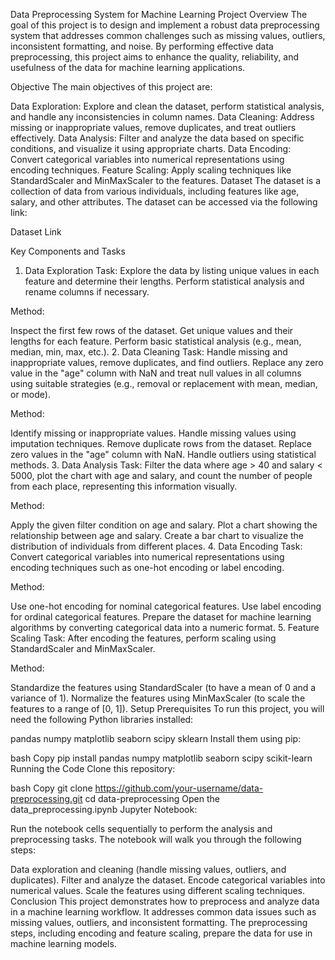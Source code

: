 Data Preprocessing System for Machine Learning
Project Overview
The goal of this project is to design and implement a robust data preprocessing system that addresses common challenges such as missing values, outliers, inconsistent formatting, and noise. By performing effective data preprocessing, this project aims to enhance the quality, reliability, and usefulness of the data for machine learning applications.

Objective
The main objectives of this project are:

Data Exploration: Explore and clean the dataset, perform statistical analysis, and handle any inconsistencies in column names.
Data Cleaning: Address missing or inappropriate values, remove duplicates, and treat outliers effectively.
Data Analysis: Filter and analyze the data based on specific conditions, and visualize it using appropriate charts.
Data Encoding: Convert categorical variables into numerical representations using encoding techniques.
Feature Scaling: Apply scaling techniques like StandardScaler and MinMaxScaler to the features.
Dataset
The dataset is a collection of data from various individuals, including features like age, salary, and other attributes. The dataset can be accessed via the following link:

Dataset Link

Key Components and Tasks
1. Data Exploration
Task: Explore the data by listing unique values in each feature and determine their lengths. Perform statistical analysis and rename columns if necessary.

Method:

Inspect the first few rows of the dataset.
Get unique values and their lengths for each feature.
Perform basic statistical analysis (e.g., mean, median, min, max, etc.).
2. Data Cleaning
Task: Handle missing and inappropriate values, remove duplicates, and find outliers. Replace any zero value in the "age" column with NaN and treat null values in all columns using suitable strategies (e.g., removal or replacement with mean, median, or mode).

Method:

Identify missing or inappropriate values.
Handle missing values using imputation techniques.
Remove duplicate rows from the dataset.
Replace zero values in the "age" column with NaN.
Handle outliers using statistical methods.
3. Data Analysis
Task: Filter the data where age > 40 and salary < 5000, plot the chart with age and salary, and count the number of people from each place, representing this information visually.

Method:

Apply the given filter condition on age and salary.
Plot a chart showing the relationship between age and salary.
Create a bar chart to visualize the distribution of individuals from different places.
4. Data Encoding
Task: Convert categorical variables into numerical representations using encoding techniques such as one-hot encoding or label encoding.

Method:

Use one-hot encoding for nominal categorical features.
Use label encoding for ordinal categorical features.
Prepare the dataset for machine learning algorithms by converting categorical data into a numeric format.
5. Feature Scaling
Task: After encoding the features, perform scaling using StandardScaler and MinMaxScaler.

Method:

Standardize the features using StandardScaler (to have a mean of 0 and a variance of 1).
Normalize the features using MinMaxScaler (to scale the features to a range of [0, 1]).
Setup
Prerequisites
To run this project, you will need the following Python libraries installed:

pandas
numpy
matplotlib
seaborn
scipy
sklearn
Install them using pip:

bash
Copy
pip install pandas numpy matplotlib seaborn scipy scikit-learn
Running the Code
Clone this repository:

bash
Copy
git clone https://github.com/your-username/data-preprocessing.git
cd data-preprocessing
Open the data_preprocessing.ipynb Jupyter Notebook:

Run the notebook cells sequentially to perform the analysis and preprocessing tasks.
The notebook will walk you through the following steps:

Data exploration and cleaning (handle missing values, outliers, and duplicates).
Filter and analyze the dataset.
Encode categorical variables into numerical values.
Scale the features using different scaling techniques.
Conclusion
This project demonstrates how to preprocess and analyze data in a machine learning workflow. It addresses common data issues such as missing values, outliers, and inconsistent formatting. The preprocessing steps, including encoding and feature scaling, prepare the data for use in machine learning models.
